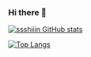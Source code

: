 ### Hi there 👋

[![ssshiiin GitHub stats](https://github-readme-stats.vercel.app/api?username=ssshiiin&theme=vue-dark&show_icons=true)](https://github.com/ssshiiin/github-readme-stats)

[![Top Langs](https://github-readme-stats.vercel.app/api/top-langs/?username=ssshiiin&theme=vue-dark&show_icons=true&layout=compact)](https://github.com/ssshiiin/github-readme-stats)

<!--
**ssshiiin/ssshiiin** is a ✨ _special_ ✨ repository because its `README.md` (this file) appears on your GitHub profile.

Here are some ideas to get you started:

- 🔭 I’m currently working on ...
- 🌱 I’m currently learning ...
- 👯 I’m looking to collaborate on ...
- 🤔 I’m looking for help with ...
- 💬 Ask me about ...
- 📫 How to reach me: ...
- 😄 Pronouns: ...
- ⚡ Fun fact: ...
-->
